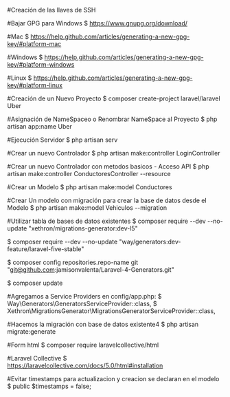#Creación de las llaves de SSH

#Bajar GPG para Windows
$ https://www.gnupg.org/download/

#Mac
$ https://help.github.com/articles/generating-a-new-gpg-key/#platform-mac

#Windows
$ https://help.github.com/articles/generating-a-new-gpg-key/#platform-windows

#Linux
$ https://help.github.com/articles/generating-a-new-gpg-key/#platform-linux

#Creación de un Nuevo Proyecto
$ composer create-project laravel/laravel Uber

#Asignación de NameSpaceo o Renombrar NameSpace al Proyecto
$ php artisan app:name Uber

#Ejecución Servidor 
$ php artisan serv

#Crear un nuevo Controlador
$ php artisan make:controller LoginController

#Crear un nuevo Controlador con metodos basicos - Acceso API
$ php artisan make:controller ConductoresController --resource

#Crear un Modelo
$ php artisan make:model Conductores

#Crear Un modelo con migración para crear la base de datos desde el Modelo
$ php artisan make:model Vehiculos --migration

#Utilizar tabla de bases de datos existentes
$ composer require --dev --no-update "xethron/migrations-generator:dev-l5"

$ composer require --dev --no-update "way/generators:dev-feature/laravel-five-stable"

$ composer config repositories.repo-name git "git@github.com:jamisonvalenta/Laravel-4-Generators.git"

$ composer update

#Agregamos a Service Providers en config/app.php:
$ Way\Generators\GeneratorsServiceProvider::class,
$ Xethron\MigrationsGenerator\MigrationsGeneratorServiceProvider::class,

#Hacemos la migración con base de datos existente4
$ php artisan migrate:generate

#Form html
$ composer require laravelcollective/html

#Laravel Collective
$ https://laravelcollective.com/docs/5.0/html#installation

#Evitar timestamps para actualizacion y creacion se declaran en el modelo
$ public $timestamps = false;